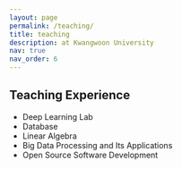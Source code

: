```yaml
---
layout: page
permalink: /teaching/
title: teaching
description: at Kwangwoon University
nav: true
nav_order: 6
---
```


## Teaching Experience

- Deep Learning Lab
- Database 
- Linear Algebra
- Big Data Processing and Its Applications
- Open Source Software Development
